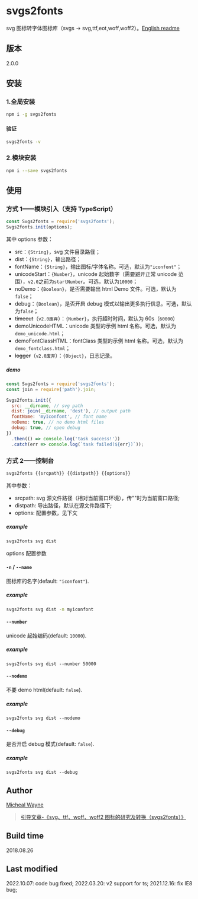 # svgs2fonts

svg 图标转字体图标库（svgs -> svg,ttf,eot,woff,woff2）。[English readme](./README-en.md)

## 版本

2.0.0

## 安装

### 1.全局安装

```sh
npm i -g svgs2fonts
```

#### 验证

```sh
svgs2fonts -v
```

### 2.模块安装

```sh
npm i --save svgs2fonts
```

## 使用

### 方式 1——模块引入（支持 TypeScript）

```js
const Svgs2fonts = require('svgs2fonts');
Svgs2fonts.init(options);
```

其中 options 参数：

- src：`{String}`，svg 文件目录路径；
- dist：`{String}`，输出路径；
- fontName：`{String}`，输出图标/字体名称。可选，默认为`"iconfont"`；
- unicodeStart：`{Number}`，unicode 起始数字（需要避开正常 unicode 范围），`v2.0`之前为`startNumber`。可选，默认为`10000`；
- noDemo：`{Boolean}`，是否需要输出 html Demo 文件。可选，默认为`false`；
- debug：`{Boolean}`，是否开启 debug 模式以输出更多执行信息。可选，默认为`false`；
- ~~timeout~~（`v2.0废弃`）：`{Number}`，执行超时时间，默认为 60s（`60000`）
- demoUnicodeHTML：unicode 类型的示例 html 名称。可选，默认为`demo_unicode.html`；
- demoFontClassHTML：fontClass 类型的示例 html 名称。可选，默认为`demo_fontclass.html`；
- ~~logger~~（`v2.0废弃`）：`{Object}`，日志记录。

##### demo

```js
const Svgs2fonts = require('svgs2fonts');
const join = require('path').join;

Svgs2fonts.init({
  src: __dirname, // svg path
  dist: join(__dirname, 'dest'), // output path
  fontName: 'myIconfont', // font name
  noDemo: true, // no demo html files
  debug: true, // open debug
})
  .then(() => console.log('task success!'))
  .catch(err => console.log(`task failed(${err})`));
```

### 方式 2——控制台

```sh
svgs2fonts {{srcpath}} {{distpath}} {{options}}
```

其中参数：

- srcpath: svg 源文件路径（相对当前窗口环境），传""时为当前窗口路径;
- distpath: 导出路径，默认在源文件路径下;
- options: 配置参数，见下文

##### example

```sh
svgs2fonts svg dist
```

options 配置参数

#### `-n` / `--name`

图标库的名字(default: `"iconfont"`).

##### example

```sh
svgs2fonts svg dist -n myiconfont
```

#### `--number`

unicode 起始编码(default: `10000`).

##### example

```
svgs2fonts svg dist --number 50000
```

#### `--nodemo`

不要 demo html(default: `false`).

##### example

```
svgs2fonts svg dist --nodemo
```

#### `--debug`

是否开启 debug 模式(default: `false`).

##### example

```
svgs2fonts svg dist --debug
```

## Author

[Micheal Wayne](mailto:michealwayne@163.com)

> [引导文章-《svg、ttf、woff、woff2 图标的研究及转换（svgs2fonts）》](http://blog.michealwayne.cn/2018/07/26/notes/%E3%80%90%E7%AC%94%E8%AE%B0%E3%80%91%E7%94%B1iconfont%E5%BC%95%E8%B5%B7%E7%9A%84svg%E3%80%81ttf%E3%80%81woff%E3%80%81woff2%E5%9B%BE%E6%A0%87%E7%9A%84%E7%A0%94%E7%A9%B6%E5%8F%8A%E5%85%B6%E8%BD%AC%E6%8D%A2/)

## Build time

2018.08.26

## Last modified

2022.10.07: code bug fixed;
2022.03.20: v2 support for ts;
2021.12.16: fix IE8 bug;
